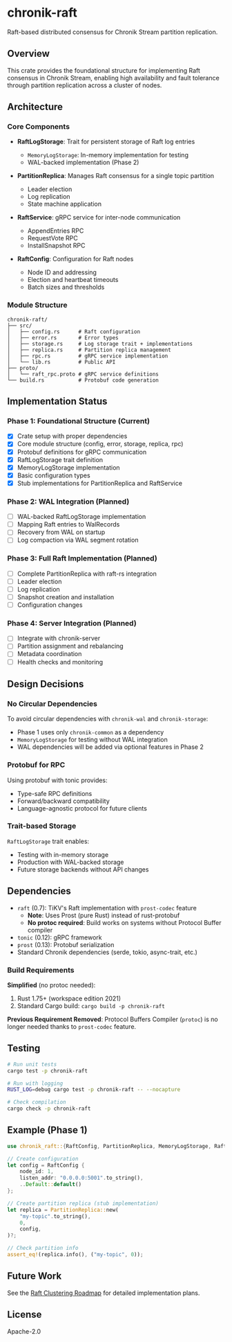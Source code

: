 # chronik-raft

Raft-based distributed consensus for Chronik Stream partition replication.

## Overview

This crate provides the foundational structure for implementing Raft consensus in Chronik Stream,
enabling high availability and fault tolerance through partition replication across a cluster of nodes.

## Architecture

### Core Components

- **RaftLogStorage**: Trait for persistent storage of Raft log entries
  - `MemoryLogStorage`: In-memory implementation for testing
  - WAL-backed implementation (Phase 2)

- **PartitionReplica**: Manages Raft consensus for a single topic partition
  - Leader election
  - Log replication
  - State machine application

- **RaftService**: gRPC service for inter-node communication
  - AppendEntries RPC
  - RequestVote RPC
  - InstallSnapshot RPC

- **RaftConfig**: Configuration for Raft nodes
  - Node ID and addressing
  - Election and heartbeat timeouts
  - Batch sizes and thresholds

### Module Structure

```
chronik-raft/
├── src/
│   ├── config.rs      # Raft configuration
│   ├── error.rs       # Error types
│   ├── storage.rs     # Log storage trait + implementations
│   ├── replica.rs     # Partition replica management
│   ├── rpc.rs         # gRPC service implementation
│   └── lib.rs         # Public API
├── proto/
│   └── raft_rpc.proto # gRPC service definitions
└── build.rs           # Protobuf code generation
```

## Implementation Status

### Phase 1: Foundational Structure (Current)

- [x] Crate setup with proper dependencies
- [x] Core module structure (config, error, storage, replica, rpc)
- [x] Protobuf definitions for gRPC communication
- [x] RaftLogStorage trait definition
- [x] MemoryLogStorage implementation
- [x] Basic configuration types
- [x] Stub implementations for PartitionReplica and RaftService

### Phase 2: WAL Integration (Planned)

- [ ] WAL-backed RaftLogStorage implementation
- [ ] Mapping Raft entries to WalRecords
- [ ] Recovery from WAL on startup
- [ ] Log compaction via WAL segment rotation

### Phase 3: Full Raft Implementation (Planned)

- [ ] Complete PartitionReplica with raft-rs integration
- [ ] Leader election
- [ ] Log replication
- [ ] Snapshot creation and installation
- [ ] Configuration changes

### Phase 4: Server Integration (Planned)

- [ ] Integrate with chronik-server
- [ ] Partition assignment and rebalancing
- [ ] Metadata coordination
- [ ] Health checks and monitoring

## Design Decisions

### No Circular Dependencies

To avoid circular dependencies with `chronik-wal` and `chronik-storage`:

- Phase 1 uses only `chronik-common` as a dependency
- `MemoryLogStorage` for testing without WAL integration
- WAL dependencies will be added via optional features in Phase 2

### Protobuf for RPC

Using protobuf with tonic provides:
- Type-safe RPC definitions
- Forward/backward compatibility
- Language-agnostic protocol for future clients

### Trait-based Storage

`RaftLogStorage` trait enables:
- Testing with in-memory storage
- Production with WAL-backed storage
- Future storage backends without API changes

## Dependencies

- `raft` (0.7): TiKV's Raft implementation with `prost-codec` feature
  - **Note**: Uses Prost (pure Rust) instead of rust-protobuf
  - **No protoc required**: Build works on systems without Protocol Buffer compiler
- `tonic` (0.12): gRPC framework
- `prost` (0.13): Protobuf serialization
- Standard Chronik dependencies (serde, tokio, async-trait, etc.)

### Build Requirements

**Simplified** (no protoc needed):
1. Rust 1.75+ (workspace edition 2021)
2. Standard Cargo build: `cargo build -p chronik-raft`

**Previous Requirement Removed**: Protocol Buffers Compiler (`protoc`) is no longer needed thanks to `prost-codec` feature.

## Testing

```bash
# Run unit tests
cargo test -p chronik-raft

# Run with logging
RUST_LOG=debug cargo test -p chronik-raft -- --nocapture

# Check compilation
cargo check -p chronik-raft
```

## Example (Phase 1)

```rust
use chronik_raft::{RaftConfig, PartitionReplica, MemoryLogStorage, RaftEntry};

// Create configuration
let config = RaftConfig {
    node_id: 1,
    listen_addr: "0.0.0.0:5001".to_string(),
    ..Default::default()
};

// Create partition replica (stub implementation)
let replica = PartitionReplica::new(
    "my-topic".to_string(),
    0,
    config,
)?;

// Check partition info
assert_eq!(replica.info(), ("my-topic", 0));
```

## Future Work

See the [Raft Clustering Roadmap](../../docs/RAFT_CLUSTERING_ROADMAP.md) for detailed implementation plans.

## License

Apache-2.0
